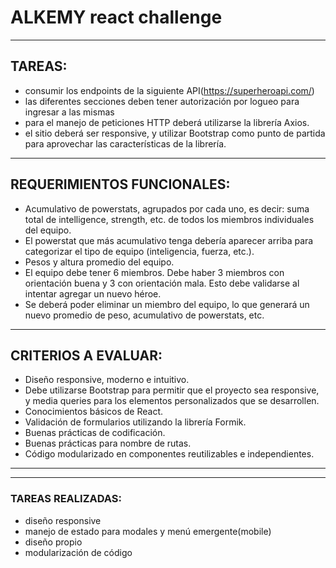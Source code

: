 # ALKEMY react challenge

---
## TAREAS:

- consumir los endpoints de la siguiente API(https://superheroapi.com/)
- las diferentes secciones deben tener autorización por logueo para ingresar a las mismas
- para el manejo de peticiones HTTP deberá utilizarse la librería Axios.
- el sitio deberá ser responsive, y utilizar Bootstrap como punto de partida para aprovechar las
características de la librería.

---
## REQUERIMIENTOS FUNCIONALES:

- Acumulativo de powerstats, agrupados por cada uno, es decir: suma total de intelligence,
strength, etc. de todos los miembros individuales del equipo.
- El powerstat que más acumulativo tenga debería aparecer arriba para categorizar el tipo
de equipo (inteligencia, fuerza, etc.).
- Pesos y altura promedio del equipo.
- El equipo debe tener 6 miembros. Debe haber 3 miembros con orientación buena y 3 con
orientación mala. Esto debe validarse al intentar agregar un nuevo héroe.
- Se deberá poder eliminar un miembro del equipo, lo que generará un nuevo promedio de
peso, acumulativo de powerstats, etc.

---
## CRITERIOS A EVALUAR:

- Diseño responsive, moderno e intuitivo.
- Debe utilizarse Bootstrap para permitir que el proyecto sea responsive, y media queries
para los elementos personalizados que se desarrollen.
- Conocimientos básicos de React.
- Validación de formularios utilizando la librería Formik.
- Buenas prácticas de codificación.
- Buenas prácticas para nombre de rutas.
- Código modularizado en componentes reutilizables e independientes.
---
---

### TAREAS REALIZADAS:
- diseño responsive
- manejo de estado para modales y menú emergente(mobile)
- diseño propio
- modularización de código

